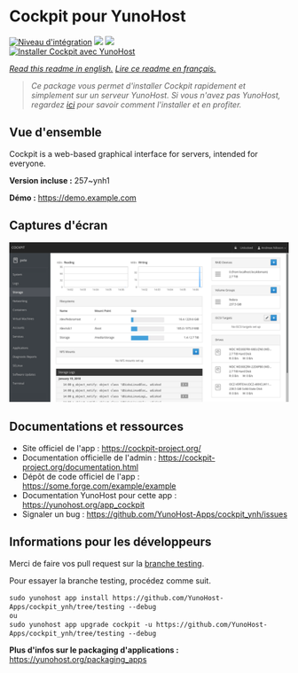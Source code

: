 # Cockpit pour YunoHost

[![Niveau d'intégration](https://dash.yunohost.org/integration/cockpit.svg)](https://dash.yunohost.org/appci/app/cockpit) ![](https://ci-apps.yunohost.org/ci/badges/cockpit.status.svg) ![](https://ci-apps.yunohost.org/ci/badges/cockpit.maintain.svg)  
[![Installer Cockpit avec YunoHost](https://install-app.yunohost.org/install-with-yunohost.svg)](https://install-app.yunohost.org/?app=cockpit)

*[Read this readme in english.](./README.md)*
*[Lire ce readme en français.](./README_fr.md)*

> *Ce package vous permet d'installer Cockpit rapidement et simplement sur un serveur YunoHost.
Si vous n'avez pas YunoHost, regardez [ici](https://yunohost.org/#/install) pour savoir comment l'installer et en profiter.*

## Vue d'ensemble

Cockpit is a web-based graphical interface for servers, intended for everyone.

**Version incluse :** 257~ynh1

**Démo :** https://demo.example.com

## Captures d'écran

![](./doc/screenshots/screenshot-storage.png)

## Documentations et ressources

* Site officiel de l'app : https://cockpit-project.org/
* Documentation officielle de l'admin : https://cockpit-project.org/documentation.html
* Dépôt de code officiel de l'app : https://some.forge.com/example/example
* Documentation YunoHost pour cette app : https://yunohost.org/app_cockpit
* Signaler un bug : https://github.com/YunoHost-Apps/cockpit_ynh/issues

## Informations pour les développeurs

Merci de faire vos pull request sur la [branche testing](https://github.com/YunoHost-Apps/cockpit_ynh/tree/testing).

Pour essayer la branche testing, procédez comme suit.
```
sudo yunohost app install https://github.com/YunoHost-Apps/cockpit_ynh/tree/testing --debug
ou
sudo yunohost app upgrade cockpit -u https://github.com/YunoHost-Apps/cockpit_ynh/tree/testing --debug
```

**Plus d'infos sur le packaging d'applications :** https://yunohost.org/packaging_apps